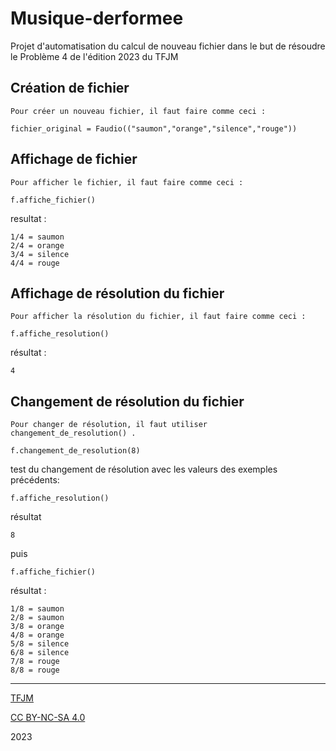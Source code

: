 # Musique-derformee
Projet d'automatisation du calcul de nouveau fichier dans le but de résoudre le Problème 4 de l'édition 2023 du TFJM
    
    
 ## Création de fichier    
 
    Pour créer un nouveau fichier, il faut faire comme ceci :

    fichier_original = Faudio(("saumon","orange","silence","rouge"))

## Affichage de fichier
    
    Pour afficher le fichier, il faut faire comme ceci :

    f.affiche_fichier()

resultat :

    1/4 = saumon
    2/4 = orange
    3/4 = silence
    4/4 = rouge

## Affichage de résolution du fichier
    Pour afficher la résolution du fichier, il faut faire comme ceci :
    
    f.affiche_resolution()

résultat :

    4
    
## Changement de résolution du fichier  

    Pour changer de résolution, il faut utiliser changement_de_resolution() .
    
    f.changement_de_resolution(8)
    
test du changement de résolution avec les valeurs des exemples précédents: 

    f.affiche_resolution()
    
résultat 

    8

puis 

    f.affiche_fichier()
 
résultat :

    1/8 = saumon
    2/8 = saumon
    3/8 = orange
    4/8 = orange
    5/8 = silence
    6/8 = silence
    7/8 = rouge
    8/8 = rouge


---
[TFJM](https://tfjm.org/)


[CC BY-NC-SA 4.0](https://creativecommons.org/licenses/by-nc-sa/4.0/)

2023
